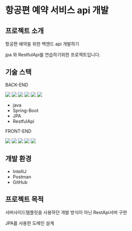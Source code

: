 <h1>항공편 예약 서비스 api 개발</h1>

<h2>프로젝트 소개</h2>
항공편 예약을 위한 백엔드 api 개발하기 

jpa 와 RestfulApi를 연습하기위한 프로젝트입니다.

<h2>기술 스택</h2>


BACK-END
<div>
<img src="https://img.shields.io/badge/java-007396?style=for-the-badge&logo=java&logoColor=white"> 
<img src="https://img.shields.io/badge/spring-6DB33F?style=for-the-badge&logo=spring&logoColor=white">
<img src="https://img.shields.io/badge/Hibernate-59666C?style=for-the-badge&logo=hibernate&logoColor=white">
<img src="https://img.shields.io/badge/oracle-F80000?style=for-the-badge&logo=oracle&logoColor=white">
<img src="https://img.shields.io/badge/springboot-6DB33F?style=for-the-badge&logo=springboot&logoColor=white">
<img src="https://img.shields.io/badge/Gradle-02303A?style=for-the-badge&logo=gradle&logoColor=white">
</div>


- java
- Spring-Boot
- JPA
- RestfulApi

FRONT-END
<div>
<img src="https://img.shields.io/badge/HTML-E34F26?style=for-the-badge&logo=html&logoColor=white">
<img src="https://img.shields.io/badge/CSS-1572B6?style=for-the-badge&logo=css&logoColor=white"> 
<img src="https://img.shields.io/badge/JavaScript-F7DF1E?style=for-the-badge&logo=javascript&logoColor=white">
<img src="https://img.shields.io/badge/Boot Strap-7952B3?style=for-the-badge&logo=bootstrap&logoColor=white">
<img src="https://img.shields.io/badge/jQuery-0769AD?style=for-the-badge&logo=jquery&logoColor=white">
</div>

<h2>개발 환경</h2>


- IntelliJ
- Postman
- GitHub

<h2>프로젝트 목적</h2>

서버사이드템플릿을 사용하던 개발 방식이 아닌 RestApi서버 구현

JPA를 사용한 도메인 설계



